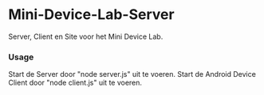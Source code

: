 # Mini-Device-Lab-Server
Server, Client en Site voor het Mini Device Lab.


### Usage
Start de Server door "node server.js" uit te voeren.
Start de Android Device Client door "node client.js" uit te voeren.
